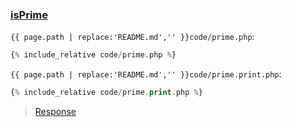 ### [isPrime](code.zip)

`{{ page.path | replace:'README.md','' }}code/prime.php`:

```php
{% include_relative code/prime.php %}
```

`{{ page.path | replace:'README.md','' }}code/prime.print.php`:

```php
{% include_relative code/prime.print.php %}
```

> [Response](response/prime.php)
